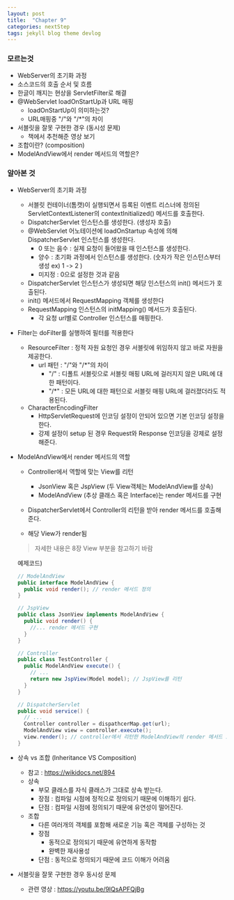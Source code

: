 ```yaml
---
layout: post
title:  "Chapter 9"
categories: nextStep
tags: jekyll blog theme devlog
---
```


### 모르는것

-  WebServer의 초기화 과정
-  소스코드의 호출 순서 및 흐름
-  한글이 깨지는 현상을 ServletFilter로 해결
-  @WebServlet loadOnStartUp과 URL 매핑
   -  loadOnStartUp이 의미하는것?
   -  URL매핑중 "/"와 "/*"의 차이
-  서블릿을 잘못 구현한 경우 (동시성 문제)
   -  책에서 추천해준 영상 보기
-  조합이란? (composition)
-  ModelAndView에서 render 메서드의 역할은?





### 알아본 것



-  WebServer의 초기화 과정
   -  서블릿 컨테이너(톰캣)이 실행되면서 등록된 이벤트 리스너에 정의된 ServletContextListener의 contextInitialized() 메서드를 호출한다.
   -  DispatcherServlet 인스턴스를 생성한다. (생성자 호출)
   -  @WebServlet 어노테이션에 loadOnStartup 속성에 의해 DispatcherServlet 인스턴스를 생성한다.
      -  0 또는 음수 : 실제 요청이 들어왔을 때 인스턴스를 생성한다.
      -  양수 : 초기화 과정에서 인스턴스를 생성한다. (숫자가 작은 인스턴스부터 생성 ex) 1 -> 2 )
      -  미지정 : 0으로 설정한 것과 같음
   -  DispatcherServlet 인스턴스가 생성되면 해당 인스턴스의 init() 메서드가 호출된다.
   -  init() 메서드에서 RequestMapping 객체를 생성한다
   -  RequestMapping 인스턴스의 initMapping() 메서드가 호출된다.
      -  각 요청 url별로 Controller 인스턴스를 매핑한다.



-  Filter는 doFilter를 실행하여 필터를 적용한다
   -  ResourceFilter : 정적 자원 요청인 경우 서블릿에 위임하지 않고 바로 자원을 제공한다.
      -  url 패턴 : "/"와 "/*"의 차이
         -  "/" : 디폴트 서블릿으로 서블릿 매핑 URL에 걸러지지 않은 URL에 대한 패턴이다.
         -  "/*" : 모든 URL에 대한 패턴으로 서블릿 매핑 URL에 걸러졌더라도 적용된다.
   -  CharacterEncodingFilter
      -  HttpServletRequest에 인코딩 설정이 안되어 있으면 기본 인코딩 설정을 한다.
      -  강제 설정이 setup 된 경우 Request와 Response 인코딩을 강제로 설정해준다.



-  ModelAndView에서 render 메서드의 역할

   -  Controller에서 역할에 맞는 View를 리턴

      -  JsonView 혹은 JspView (두 View객체는 ModelAndView를 상속)
      -  ModelAndView (추상 클래스 혹은 Interface)는 render 메서드를 구현

   -  DispatcherServlet에서 Controller의 리턴을 받아 render 메서드를 호출해준다.

   -  해당 View가 render됨

   >  자세한 내용은 8장 View 부분을 참고하기 바람

   예제코드) 

   ```java
   // ModelAndView
   public interface ModelAndView {
     public void render(); // render 메서드 정의
   }

   // JspView
   public class JsonView implements ModelAndView {
     public void render() {
       //... render 메서드 구현
     }
   }

   // Controller
   public class TestController {
     public ModelAndView execute() {
       // ...
       return new JspView(Model model); // JspView를 리턴
     }
   }

   // DispatcherServlet
   public void service() {
     // ...
     Controller controller = dispathcerMap.get(url);
     ModelAndView view = controller.execute();
     view.render(); // controller에서 리턴한 ModelAndView의 render 메서드 호출
   }
   ```




-  상속 vs 조합 (Inheritance VS Composition)
   -  참고 : https://wikidocs.net/894
   -  상속
      -  부모 클래스를 자식 클래스가 그대로 상속 받는다.
      -  장점 : 컴파일 시점에 정적으로 정의되기 때문에 이해하기 쉽다.
      -  단점 : 컴파일 시점에 정의되기 때문에 유연성이 떨어진다.
   -  조합
      -  다른 여러개의 객체를 포함해 새로운 기능 혹은 객체를 구성하는 것
      -  장점
         -  동적으로 정의되기 때문에 유연하게 동작함
         -  완벽한 재사용성
      -  단점 : 동적으로 정의되기 때문에 코드 이해가 어려움



-  서블릿을 잘못 구현한 경우 동시성 문제
   -  관련 영상 : https://youtu.be/9lQsAPFQjBg









